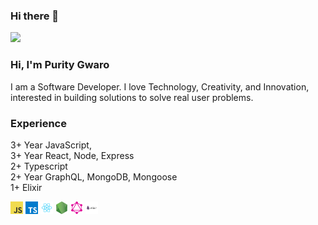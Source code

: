 ### Hi there 👋

<p align="left"><img src="https://user-images.githubusercontent.com/47056954/172793799-165cb433-28ad-4891-8c11-a16c999c7b32.jpg" width="80">
  
### Hi, I'm Purity Gwaro
I am a Software Developer. I love Technology, Creativity, and Innovation, interested in building solutions to solve real user problems. 

### Experience

3+ Year JavaScript, <br>
3+ Year React, Node, Express <br>
2+ Typescript <br>
2+ Year GraphQL, MongoDB, Mongoose <br>
1+ Elixir


<code><img height="20" src="https://raw.githubusercontent.com/github/explore/80688e429a7d4ef2fca1e82350fe8e3517d3494d/topics/javascript/javascript.png"></code>
<code><img height="20" src="https://raw.githubusercontent.com/github/explore/80688e429a7d4ef2fca1e82350fe8e3517d3494d/topics/typescript/typescript.png"></code>
<code><img height="20" src="https://raw.githubusercontent.com/github/explore/80688e429a7d4ef2fca1e82350fe8e3517d3494d/topics/react/react.png"></code>
<code><img height="20" src="https://raw.githubusercontent.com/github/explore/80688e429a7d4ef2fca1e82350fe8e3517d3494d/topics/nodejs/nodejs.png"></code>
<code><img height="20" src="https://raw.githubusercontent.com/github/explore/5c058a388828bb5fde0bcafd4bc867b5bb3f26f3/topics/graphql/graphql.png"></code>
<code><img height="20" src="https://raw.githubusercontent.com/github/explore/5c058a388828bb5fde0bcafd4bc867b5bb3f26f3/topics/elixir/elixir.png"></code>
